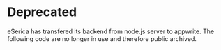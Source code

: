 # Deprecated
eSerica has transfered its backend from node.js server to appwrite. The following code are no longer in use and therefore public archived.
